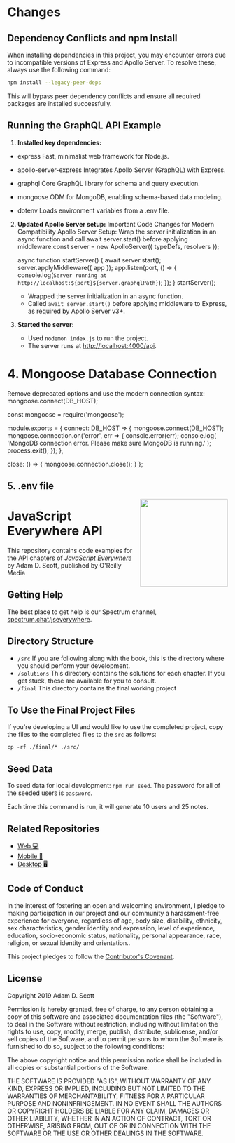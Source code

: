 # Changes

## Dependency Conflicts and npm Install

When installing dependencies in this project, you may encounter errors due to incompatible versions of Express and Apollo Server. To resolve these, always use the following command:

```sh
npm install --legacy-peer-deps
```

This will bypass peer dependency conflicts and ensure all required packages are installed successfully.

## Running the GraphQL API Example

1. **Installed key dependencies:**
- express
	Fast, minimalist web framework for Node.js.

- apollo-server-express
	Integrates Apollo Server (GraphQL) with Express.

- graphql
	Core GraphQL library for schema and query execution.

- mongoose
	ODM for MongoDB, enabling schema-based data modeling.

- dotenv
	Loads environment variables from a .env file.

 

2. **Updated Apollo Server setup:**
Important Code Changes for Modern Compatibility
Apollo Server Setup:
Wrap the server initialization in an async function and call await server.start() before applying middleware:const server = new ApolloServer({ typeDefs, resolvers });

	async function startServer() {
	await server.start();
	server.applyMiddleware({ app });
	app.listen(port, () => {
		console.log(`Server running at http://localhost:${port}${server.graphqlPath}`);
	});
	}
	startServer();



	- Wrapped the server initialization in an async function.
	- Called `await server.start()` before applying middleware to Express, as required by Apollo Server v3+.

3. **Started the server:**
	- Used `nodemon index.js` to run the project.
	- The server runs at [http://localhost:4000/api](http://localhost:4000/api).

# 4. Mongoose Database Connection
Remove deprecated options and use the modern connection syntax:
mongoose.connect(DB_HOST);


const mongoose = require('mongoose');

module.exports = {
  connect: DB_HOST => {
    mongoose.connect(DB_HOST);
    mongoose.connection.on('error', err => {
      console.error(err);
      console.log(
        'MongoDB connection error. Please make sure MongoDB is running.'
      );
      process.exit();
    });
  },

  close: () => {
    mongoose.connection.close();
  }
};

## 5. .env file

<img src="cover.png" width="200" align="right" />

# JavaScript Everywhere API

This repository contains code examples for the API chapters of [_JavaScript Everywhere_](https://www.jseverywhere.io/) by Adam D. Scott, published by O'Reilly Media

## Getting Help

The best place to get help is our Spectrum channel, [spectrum.chat/jseverywhere](https://spectrum.chat/jseverywhere).

## Directory Structure

- `/src` If you are following along with the book, this is the directory where you should perform your development.
- `/solutions` This directory contains the solutions for each chapter. If you get stuck, these are available for you to consult.
- `/final` This directory contains the final working project

## To Use the Final Project Files

If you're developing a UI and would like to use the completed project, copy the files to the completed files to the `src` as follows: 

```
cp -rf ./final/* ./src/
```

## Seed Data

To seed data for local development: `npm run seed`. The password for all of the seeded users is `password`.

Each time this command is run, it will generate 10 users and 25 notes.

## Related Repositories

- [Web 💻 ](https://github.com/javascripteverywhere/web)
- [Mobile 🤳](https://github.com/javascripteverywhere/mobile)
- [Desktop 🖥️](https://github.com/javascripteverywhere/desktop)

## Code of Conduct

In the interest of fostering an open and welcoming environment, I pledge to making participation in our project and our community a harassment-free experience for everyone, regardless of age, body size, disability, ethnicity, sex characteristics, gender identity and expression, level of experience, education, socio-economic status, nationality, personal appearance, race, religion, or sexual identity and orientation..

This project pledges to follow the [Contributor's Covenant](http://contributor-covenant.org/version/1/4/).

## License

Copyright 2019 Adam D. Scott

Permission is hereby granted, free of charge, to any person obtaining a copy of this software and associated documentation files (the "Software"), to deal in the Software without restriction, including without limitation the rights to use, copy, modify, merge, publish, distribute, sublicense, and/or sell copies of the Software, and to permit persons to whom the Software is furnished to do so, subject to the following conditions:

The above copyright notice and this permission notice shall be included in all copies or substantial portions of the Software.

THE SOFTWARE IS PROVIDED "AS IS", WITHOUT WARRANTY OF ANY KIND, EXPRESS OR IMPLIED, INCLUDING BUT NOT LIMITED TO THE WARRANTIES OF MERCHANTABILITY, FITNESS FOR A PARTICULAR PURPOSE AND NONINFRINGEMENT. IN NO EVENT SHALL THE AUTHORS OR COPYRIGHT HOLDERS BE LIABLE FOR ANY CLAIM, DAMAGES OR OTHER LIABILITY, WHETHER IN AN ACTION OF CONTRACT, TORT OR OTHERWISE, ARISING FROM, OUT OF OR IN CONNECTION WITH THE SOFTWARE OR THE USE OR OTHER DEALINGS IN THE SOFTWARE.
